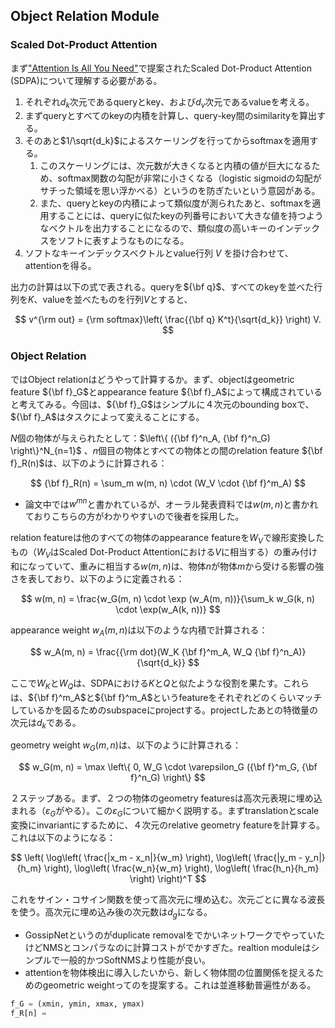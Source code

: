 
## Object Relation Module

### Scaled Dot-Product Attention

まず["Attention Is All You Need"](https://arxiv.org/abs/1706.03762)で提案されたScaled Dot-Product Attention (SDPA)について理解する必要がある。

1. それぞれ$d_k$次元であるqueryとkey、および$d_v$次元であるvalueを考える。
2. まずqueryとすべてのkeyの内積を計算し、query-key間のsimilarityを算出する。
3. そのあと$1/\sqrt{d_k}$によるスケーリングを行ってからsoftmaxを適用する。
   1. このスケーリングには、次元数が大きくなると内積の値が巨大になるため、softmax関数の勾配が非常に小さくなる（logistic sigmoidの勾配がサチった領域を思い浮かべる）というのを防ぎたいという意図がある。
   2. また、queryとkeyの内積によって類似度が測られたあと、softmaxを適用することには、queryに似たkeyの列番号において大きな値を持つようなベクトルを出力することになるので、類似度の高いキーのインデックスをソフトに表すようなものになる。
4. ソフトなキーインデックスベクトルとvalue行列 $V$ を掛け合わせて、attentionを得る。

出力の計算は以下の式で表される。queryを${\bf q}$、すべてのkeyを並べた行列を$K$、valueを並べたものを行列$V$とすると、

$$
v^{\rm out} = {\rm softmax}\left( \frac{{\bf q} K^t}{\sqrt{d_k}} \right) V.
$$

### Object Relation

ではObject relationはどうやって計算するか。まず、objectはgeometric feature ${\bf f}_G$とappearance feature ${\bf f}_A$によって構成されていると考えてみる。今回は、${\bf f}_G$はシンプルに４次元のbounding boxで、${\bf f}_A$はタスクによって変えることにする。

$N$個の物体が与えられたとして：$\left\{ ({\bf f}^n_A, {\bf f}^n_G) \right\}^N_{n=1}$ 、$n$個目の物体とすべての物体との間のrelation feature ${\bf f}_R(n)$は、以下のように計算される：

$$
{\bf f}_R(n) = \sum_m w(m, n) \cdot (W_V \cdot {\bf f}^m_A)
$$

* 論文中では$w^{mn}$と書かれているが、オーラル発表資料では$w(m, n)$と書かれておりこちらの方がわかりやすいので後者を採用した。

relation featureは他のすべての物体のappearance featureを$W_V$で線形変換したもの（$W_V$はScaled Dot-Product Attentionにおける$V$に相当する）の重み付け和になっていて、重みに相当する$w(m, n)$は、物体$n$が物体$m$から受ける影響の強さを表しており、以下のように定義される：

$$
w(m, n) = \frac{w_G(m, n) \cdot \exp (w_A(m, n))}{\sum_k w_G(k, n) \cdot \exp(w_A(k, n))}
$$

appearance weight $w_A(m, n)$は以下のような内積で計算される：

$$
w_A(m, n) = \frac{{\rm dot}(W_K {\bf f}^m_A, W_Q {\bf f}^n_A)}{\sqrt{d_k}}
$$

ここで$W_K$と$W_Q$は、SDPAにおける$K$と$Q$と似たような役割を果たす。これらは、${\bf f}^m_A$と${\bf f}^m_A$というfeatureをそれぞれどのくらいマッチしているかを図るためのsubspaceにprojectする。projectしたあとの特徴量の次元は$d_k$である。

geometry weight $w_G(m, n)$は、以下のように計算される：

$$
w_G(m, n) = \max \left\{ 0, W_G \cdot \varepsilon_G ({\bf f}^m_G, {\bf f}^n_G) \right\}
$$

２ステップある。まず、２つの物体のgeometry featuresは高次元表現に埋め込まれる（$\varepsilon_G$がやる）。この$\varepsilon_G$について細かく説明する。まずtranslationとscale変換にinvariantにするために、４次元のrelative geometry featureを計算する。これは以下のようになる：

$$
\left(
\log\left( \frac{|x_m - x_n|}{w_m} \right),
\log\left( \frac{|y_m - y_n|}{h_m} \right),
\log\left( \frac{w_n}{w_m} \right),
\log\left( \frac{h_n}{h_m} \right)
\right)^T
$$

これをサイン・コサイン関数を使って高次元に埋め込む。次元ごとに異なる波長を使う。高次元に埋め込み後の次元数は$d_g$になる。





- GossipNetというのがduplicate removalをでかいネットワークでやっていたけどNMSとコンパラなのに計算コストがでかすぎた。realtion moduleはシンプルで一般的かつSoftNMSより性能が良い。
- attentionを物体検出に導入したいから、新しく物体間の位置関係を捉えるためのgeometric weightってのを提案する。これは並進移動普遍性がある。



```python
f_G = (xmin, ymin, xmax, ymax)
f_R[n] = 
```


